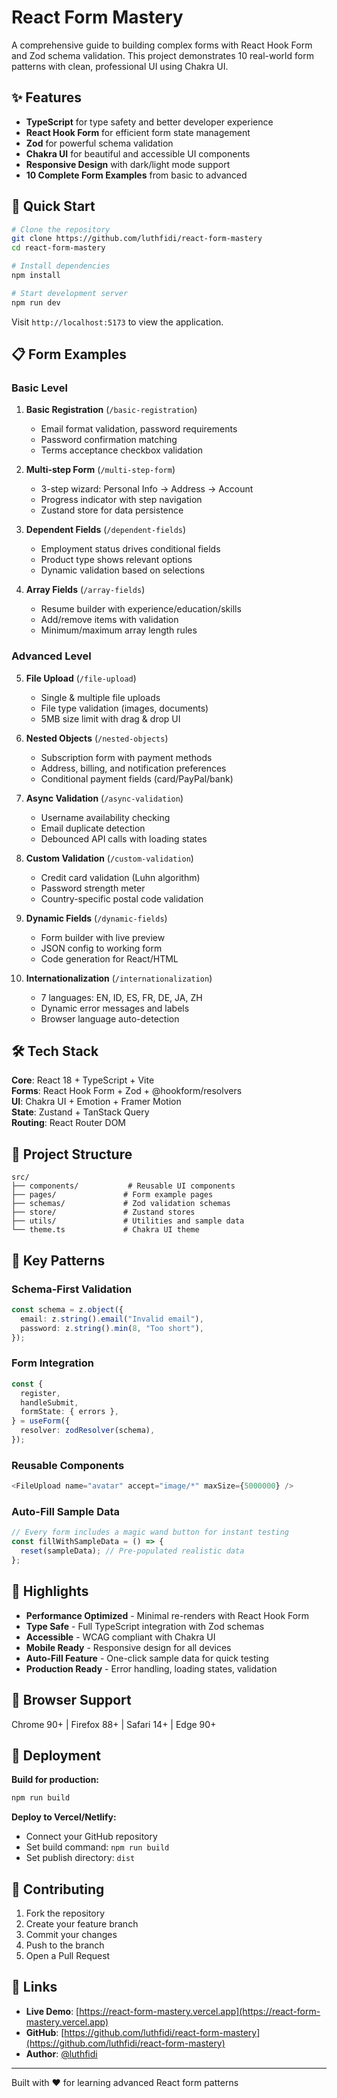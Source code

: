 # React Form Mastery

A comprehensive guide to building complex forms with React Hook Form and Zod schema validation. This project demonstrates 10 real-world form patterns with clean, professional UI using Chakra UI.

## ✨ Features

- **TypeScript** for type safety and better developer experience
- **React Hook Form** for efficient form state management
- **Zod** for powerful schema validation
- **Chakra UI** for beautiful and accessible UI components
- **Responsive Design** with dark/light mode support
- **10 Complete Form Examples** from basic to advanced

## 🚀 Quick Start

```bash
# Clone the repository
git clone https://github.com/luthfidi/react-form-mastery
cd react-form-mastery

# Install dependencies
npm install

# Start development server
npm run dev
```

Visit `http://localhost:5173` to view the application.

## 📋 Form Examples

### Basic Level

1. **Basic Registration** (`/basic-registration`)

   - Email format validation, password requirements
   - Password confirmation matching
   - Terms acceptance checkbox validation

2. **Multi-step Form** (`/multi-step-form`)

   - 3-step wizard: Personal Info → Address → Account
   - Progress indicator with step navigation
   - Zustand store for data persistence

3. **Dependent Fields** (`/dependent-fields`)

   - Employment status drives conditional fields
   - Product type shows relevant options
   - Dynamic validation based on selections

4. **Array Fields** (`/array-fields`)
   - Resume builder with experience/education/skills
   - Add/remove items with validation
   - Minimum/maximum array length rules

### Advanced Level

5. **File Upload** (`/file-upload`)

   - Single & multiple file uploads
   - File type validation (images, documents)
   - 5MB size limit with drag & drop UI

6. **Nested Objects** (`/nested-objects`)

   - Subscription form with payment methods
   - Address, billing, and notification preferences
   - Conditional payment fields (card/PayPal/bank)

7. **Async Validation** (`/async-validation`)

   - Username availability checking
   - Email duplicate detection
   - Debounced API calls with loading states

8. **Custom Validation** (`/custom-validation`)

   - Credit card validation (Luhn algorithm)
   - Password strength meter
   - Country-specific postal code validation

9. **Dynamic Fields** (`/dynamic-fields`)

   - Form builder with live preview
   - JSON config to working form
   - Code generation for React/HTML

10. **Internationalization** (`/internationalization`)
    - 7 languages: EN, ID, ES, FR, DE, JA, ZH
    - Dynamic error messages and labels
    - Browser language auto-detection

## 🛠 Tech Stack

**Core**: React 18 + TypeScript + Vite  
**Forms**: React Hook Form + Zod + @hookform/resolvers  
**UI**: Chakra UI + Emotion + Framer Motion  
**State**: Zustand + TanStack Query  
**Routing**: React Router DOM

## 📁 Project Structure

```
src/
├── components/           # Reusable UI components
├── pages/               # Form example pages
├── schemas/             # Zod validation schemas
├── store/               # Zustand stores
├── utils/               # Utilities and sample data
└── theme.ts             # Chakra UI theme
```

## 🔧 Key Patterns

### Schema-First Validation

```typescript
const schema = z.object({
  email: z.string().email("Invalid email"),
  password: z.string().min(8, "Too short"),
});
```

### Form Integration

```typescript
const {
  register,
  handleSubmit,
  formState: { errors },
} = useForm({
  resolver: zodResolver(schema),
});
```

### Reusable Components

```typescript
<FileUpload name="avatar" accept="image/*" maxSize={5000000} />
```

### Auto-Fill Sample Data

```typescript
// Every form includes a magic wand button for instant testing
const fillWithSampleData = () => {
  reset(sampleData); // Pre-populated realistic data
};
```

## 🌟 Highlights

- **Performance Optimized** - Minimal re-renders with React Hook Form
- **Type Safe** - Full TypeScript integration with Zod schemas
- **Accessible** - WCAG compliant with Chakra UI
- **Mobile Ready** - Responsive design for all devices
- **Auto-Fill Feature** - One-click sample data for quick testing
- **Production Ready** - Error handling, loading states, validation

## 📱 Browser Support

Chrome 90+ | Firefox 88+ | Safari 14+ | Edge 90+

## 🚀 Deployment

**Build for production:**

```bash
npm run build
```

**Deploy to Vercel/Netlify:**

- Connect your GitHub repository
- Set build command: `npm run build`
- Set publish directory: `dist`

## 🤝 Contributing

1. Fork the repository
2. Create your feature branch
3. Commit your changes
4. Push to the branch
5. Open a Pull Request

## 🔗 Links

- **Live Demo**: [https://react-form-mastery.vercel.app](https://react-form-mastery.vercel.app)
- **GitHub**: [https://github.com/luthfidi/react-form-mastery](https://github.com/luthfidi/react-form-mastery)
- **Author**: [@luthfidi](https://github.com/luthfidi)

---

Built with ♥ for learning advanced React form patterns
